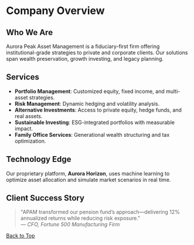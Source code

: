 # Company Overview

## Who We Are
Aurora Peak Asset Management is a fiduciary-first firm offering institutional-grade strategies to private and corporate clients. Our solutions span wealth preservation, growth investing, and legacy planning.

## Services
- **Portfolio Management**: Customized equity, fixed income, and multi-asset strategies.
- **Risk Management**: Dynamic hedging and volatility analysis.
- **Alternative Investments**: Access to private equity, hedge funds, and real assets.
- **Sustainable Investing**: ESG-integrated portfolios with measurable impact.
- **Family Office Services**: Generational wealth structuring and tax optimization.

## Technology Edge
Our proprietary platform, **Aurora Horizon**, uses machine learning to optimize asset allocation and simulate market scenarios in real time.

## Client Success Story
> "APAM transformed our pension fund’s approach—delivering 12% annualized returns while reducing risk exposure."  
> — *CFO, Fortune 500 Manufacturing Firm*

[Back to Top](#company-overview)
